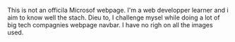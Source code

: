 This is not an officila Microsof webpage.
I'm a web developper learner and i aim to know well the stach. Dieu to, I challenge mysel while doing a lot of big tech compagnies webpage navbar.
I have no righ on all the images used.
